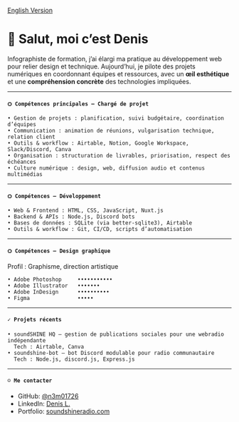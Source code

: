 [English Version](https://github.com/n3m01726/n3m01726/blob/main/readme-en.md) 

# 👋 Salut, moi c’est Denis

Infographiste de formation, j’ai élargi ma pratique au développement web pour relier design et technique. Aujourd’hui, je pilote des projets numériques en coordonnant équipes et ressources, avec un **œil esthétique** et une **compréhension concrète** des technologies impliquées.

---

#### `⛭ Compétences principales – Chargé de projet`

```
• Gestion de projets : planification, suivi budgétaire, coordination d’équipes  
• Communication : animation de réunions, vulgarisation technique, relation client  
• Outils & workflow : Airtable, Notion, Google Workspace, Slack/Discord, Canva  
• Organisation : structuration de livrables, priorisation, respect des échéances  
• Culture numérique : design, web, diffusion audio et contenus multimédias  
```

---

#### `⛭ Compétences – Développement`

```
• Web & Frontend : HTML, CSS, JavaScript, Nuxt.js  
• Backend & APIs : Node.js, Discord bots  
• Bases de données : SQLite (via better-sqlite3), Airtable  
• Outils & workflow : Git, CI/CD, scripts d’automatisation  
```

---

#### `⛭ Compétences – Design graphique`

Profil : Graphisme, direction artistique

```
• Adobe Photoshop     •••••••••••
• Adobe Illustrator   •••••••
• Adobe InDesign      ••••••••••
• Figma               •••••
```

---

#### `✓ Projets récents`

```
• soundSHINE HQ — gestion de publications sociales pour une webradio indépendante 
  Tech : Airtable, Canva  
• soundshine-bot — bot Discord modulable pour radio communautaire  
  Tech : Node.js, discord.js, Express.js 
```

---

#### `☺︎ Me contacter`
- GitHub: [@n3m01726](https://github.com/n3m01726)  
- LinkedIn: [Denis L.](https://www.linkedin.com/in/denis-l-840a8217b/)  
- Portfolio: [soundshineradio.com](soundshineradio.com)
